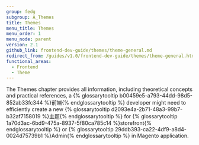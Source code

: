 ```yaml
---
group: fedg
subgroup: A_Themes
title: Themes
menu_title: Themes
menu_order: 1
menu_node: parent
version: 2.1
github_link: frontend-dev-guide/themes/theme-general.md
redirect_from: /guides/v1.0/frontend-dev-guide/themes/theme-general.html
functional_areas:
  - Frontend
  - Theme
---
```


The Themes chapter provides all information, including theoretical concepts and practical references, a {% glossarytooltip b00459e5-a793-44dd-98d5-852ab33fc344 %}前端{% endglossarytooltip %} developer might need to efficiently create a new {% glossarytooltip d2093e4a-2b71-48a3-99b7-b32af7158019 %}主题{% endglossarytooltip %} for {% glossarytooltip 1a70d3ac-6bd9-475a-8937-5f80ca785c14 %}storefront{% endglossarytooltip %} or {% glossarytooltip 29ddb393-ca22-4df9-a8d4-0024d75739b1 %}Admin{% endglossarytooltip %} in Magento application.

